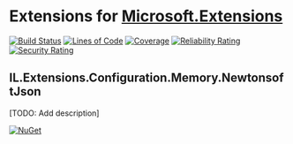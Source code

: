 # Extensions for [Microsoft.Extensions](https://github.com/dotnet/extensions)

[![Build Status](https://iron9light.visualstudio.com/github/_apis/build/status/iron9light.IL.Extensions?branchName=master)](https://iron9light.visualstudio.com/github/_build/latest?definitionId=4&branchName=master)
[![Lines of Code](https://sonarcloud.io/api/project_badges/measure?project=iron9light_IL.Extensions&metric=ncloc)](https://sonarcloud.io/dashboard?id=iron9light_IL.Extensions)
[![Coverage](https://sonarcloud.io/api/project_badges/measure?project=iron9light_IL.Extensions&metric=coverage)](https://sonarcloud.io/dashboard?id=iron9light_IL.Extensions)
[![Reliability Rating](https://sonarcloud.io/api/project_badges/measure?project=iron9light_IL.Extensions&metric=reliability_rating)](https://sonarcloud.io/dashboard?id=iron9light_IL.Extensions)
[![Security Rating](https://sonarcloud.io/api/project_badges/measure?project=iron9light_IL.Extensions&metric=security_rating)](https://sonarcloud.io/dashboard?id=iron9light_IL.Extensions)

## IL.Extensions.Configuration.Memory.NewtonsoftJson

[TODO: Add description]

[![NuGet](https://img.shields.io/nuget/vpre/IL.Extensions.Configuration.Memory.NewtonsoftJson.svg)](https://www.nuget.org/packages/IL.Extensions.Configuration.Memory.NewtonsoftJson/)
